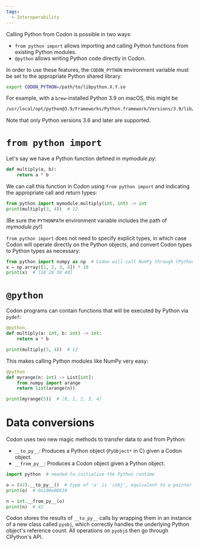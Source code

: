 ```yaml
---
tags:
  - Interoperability
---
```

Calling Python from Codon is possible in two ways:

-   `from python import` allows importing and calling Python functions
    from existing Python modules.
-   `@python` allows writing Python code directly in Codon.

In order to use these features, the `CODON_PYTHON` environment variable
must be set to the appropriate Python shared library:

``` bash
export CODON_PYTHON=/path/to/libpython.X.Y.so
```

For example, with a `brew`-installed Python 3.9 on macOS, this might be

``` bash
/usr/local/opt/python@3.9/Frameworks/Python.framework/Versions/3.9/lib/libpython3.9.dylib
```

Note that only Python versions 3.6 and later are supported.

# `from python import`

Let\'s say we have a Python function defined in *mymodule.py*:

``` python
def multiply(a, b):
    return a * b
```

We can call this function in Codon using `from python import` and
indicating the appropriate call and return types:

``` python
from python import mymodule.multiply(int, int) -> int
print(multiply(3, 4))  # 12
```

(Be sure the `PYTHONPATH` environment variable includes the path of
*mymodule.py*!)

`from python import` does not need to specify explicit types, in which case
Codon will operate directly on the Python objects, and convert Codon types
to Python types as necessary:

``` python
from python import numpy as np  # Codon will call NumPy through CPython's API
x = np.array([1, 2, 3, 4]) * 10
print(x)  # [10 20 30 40]
```

# `@python`

Codon programs can contain functions that will be executed by Python via
`pydef`:

``` python
@python
def multiply(a: int, b: int) -> int:
    return a * b

print(multiply(3, 4))  # 12
```

This makes calling Python modules like NumPy very easy:

``` python
@python
def myrange(n: int) -> List[int]:
    from numpy import arange
    return list(arange(n))

print(myrange(5))  # [0, 1, 2, 3, 4]
```

# Data conversions

Codon uses two new magic methods to transfer data to and from Python:

- `__to_py__`: Produces a Python object (`PyObject*` in C) given a Codon object.
- `__from_py__`: Produces a Codon object given a Python object.

``` python
import python  # needed to initialize the Python runtime

o = (42).__to_py__()  # type of 'o' is 'cobj', equivalent to a pointer in C
print(o)  # 0x100e00610

n = int.__from_py__(o)
print(n)  # 42
```

Codon stores the results of `__to_py__` calls by wrapping them in an instance of
a new class called `pyobj`, which correctly handles the underlying Python object's
reference count. All operations on `pyobj`s then go through CPython's API.
